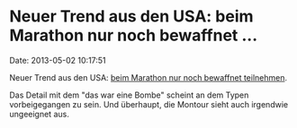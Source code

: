 Neuer Trend aus den USA: beim Marathon nur noch bewaffnet \...
==============================================================

Date: 2013-05-02 10:17:51

Neuer Trend aus den USA: [beim Marathon nur noch bewaffnet
teilnehmen](http://i.imgur.com/ItXepg3.jpg).

Das Detail mit dem \"das war eine Bombe\" scheint an dem Typen
vorbeigegangen zu sein. Und überhaupt, die Montour sieht auch irgendwie
ungeeignet aus.
